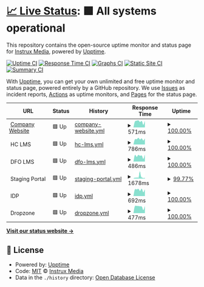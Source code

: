 # [📈 Live Status](https://instruxmedia.github.io/webserver-uptime): <!--live status--> **🟩 All systems operational**

This repository contains the open-source uptime monitor and status page for [Instrux Media](https://www.instruxmedia.com), powered by [Upptime](https://github.com/upptime/upptime).

[![Uptime CI](https://github.com/instruxmedia/webserver-uptime/workflows/Uptime%20CI/badge.svg)](https://github.com/instruxmedia/webserver-uptime/actions?query=workflow%3A%22Uptime+CI%22)
[![Response Time CI](https://github.com/instruxmedia/webserver-uptime/workflows/Response%20Time%20CI/badge.svg)](https://github.com/instruxmedia/webserver-uptime/actions?query=workflow%3A%22Response+Time+CI%22)
[![Graphs CI](https://github.com/instruxmedia/webserver-uptime/workflows/Graphs%20CI/badge.svg)](https://github.com/instruxmedia/webserver-uptime/actions?query=workflow%3A%22Graphs+CI%22)
[![Static Site CI](https://github.com/instruxmedia/webserver-uptime/workflows/Static%20Site%20CI/badge.svg)](https://github.com/instruxmedia/webserver-uptime/actions?query=workflow%3A%22Static+Site+CI%22)
[![Summary CI](https://github.com/instruxmedia/webserver-uptime/workflows/Summary%20CI/badge.svg)](https://github.com/instruxmedia/webserver-uptime/actions?query=workflow%3A%22Summary+CI%22)

With [Upptime](https://upptime.js.org), you can get your own unlimited and free uptime monitor and status page, powered entirely by a GitHub repository. We use [Issues](https://github.com/instruxmedia/webserver-uptime/issues) as incident reports, [Actions](https://github.com/instruxmedia/webserver-uptime/actions) as uptime monitors, and [Pages](https://instruxmedia.github.io/webserver-uptime) for the status page.

<!--start: status pages-->
<!-- This summary is generated by Upptime (https://github.com/upptime/upptime) -->
<!-- Do not edit this manually, your changes will be overwritten -->
<!-- prettier-ignore -->
| URL | Status | History | Response Time | Uptime |
| --- | ------ | ------- | ------------- | ------ |
| <img alt="" src="https://www.instruxmedia.com/assets/images/favicon_instrux.png" height="13"> [Company Website](https://www.instruxmedia.com) | 🟩 Up | [company-website.yml](https://github.com/instruxmedia/webserver-uptime/commits/HEAD/history/company-website.yml) | <details><summary><img alt="Response time graph" src="./graphs/company-website/response-time-week.png" height="20"> 571ms</summary><br><a href="https://instruxmedia.github.io/webserver-uptime/history/company-website"><img alt="Response time 537" src="https://img.shields.io/endpoint?url=https%3A%2F%2Fraw.githubusercontent.com%2Finstruxmedia%2Fwebserver-uptime%2FHEAD%2Fapi%2Fcompany-website%2Fresponse-time.json"></a><br><a href="https://instruxmedia.github.io/webserver-uptime/history/company-website"><img alt="24-hour response time 376" src="https://img.shields.io/endpoint?url=https%3A%2F%2Fraw.githubusercontent.com%2Finstruxmedia%2Fwebserver-uptime%2FHEAD%2Fapi%2Fcompany-website%2Fresponse-time-day.json"></a><br><a href="https://instruxmedia.github.io/webserver-uptime/history/company-website"><img alt="7-day response time 571" src="https://img.shields.io/endpoint?url=https%3A%2F%2Fraw.githubusercontent.com%2Finstruxmedia%2Fwebserver-uptime%2FHEAD%2Fapi%2Fcompany-website%2Fresponse-time-week.json"></a><br><a href="https://instruxmedia.github.io/webserver-uptime/history/company-website"><img alt="30-day response time 554" src="https://img.shields.io/endpoint?url=https%3A%2F%2Fraw.githubusercontent.com%2Finstruxmedia%2Fwebserver-uptime%2FHEAD%2Fapi%2Fcompany-website%2Fresponse-time-month.json"></a><br><a href="https://instruxmedia.github.io/webserver-uptime/history/company-website"><img alt="1-year response time 544" src="https://img.shields.io/endpoint?url=https%3A%2F%2Fraw.githubusercontent.com%2Finstruxmedia%2Fwebserver-uptime%2FHEAD%2Fapi%2Fcompany-website%2Fresponse-time-year.json"></a></details> | <details><summary><a href="https://instruxmedia.github.io/webserver-uptime/history/company-website">100.00%</a></summary><a href="https://instruxmedia.github.io/webserver-uptime/history/company-website"><img alt="All-time uptime 99.91%" src="https://img.shields.io/endpoint?url=https%3A%2F%2Fraw.githubusercontent.com%2Finstruxmedia%2Fwebserver-uptime%2FHEAD%2Fapi%2Fcompany-website%2Fuptime.json"></a><br><a href="https://instruxmedia.github.io/webserver-uptime/history/company-website"><img alt="24-hour uptime 100.00%" src="https://img.shields.io/endpoint?url=https%3A%2F%2Fraw.githubusercontent.com%2Finstruxmedia%2Fwebserver-uptime%2FHEAD%2Fapi%2Fcompany-website%2Fuptime-day.json"></a><br><a href="https://instruxmedia.github.io/webserver-uptime/history/company-website"><img alt="7-day uptime 100.00%" src="https://img.shields.io/endpoint?url=https%3A%2F%2Fraw.githubusercontent.com%2Finstruxmedia%2Fwebserver-uptime%2FHEAD%2Fapi%2Fcompany-website%2Fuptime-week.json"></a><br><a href="https://instruxmedia.github.io/webserver-uptime/history/company-website"><img alt="30-day uptime 100.00%" src="https://img.shields.io/endpoint?url=https%3A%2F%2Fraw.githubusercontent.com%2Finstruxmedia%2Fwebserver-uptime%2FHEAD%2Fapi%2Fcompany-website%2Fuptime-month.json"></a><br><a href="https://instruxmedia.github.io/webserver-uptime/history/company-website"><img alt="1-year uptime 99.89%" src="https://img.shields.io/endpoint?url=https%3A%2F%2Fraw.githubusercontent.com%2Finstruxmedia%2Fwebserver-uptime%2FHEAD%2Fapi%2Fcompany-website%2Fuptime-year.json"></a></details>
| <img alt="" src="https://icons.duckduckgo.com/ip3/null.ico" height="13"> HC LMS | 🟩 Up | [hc-lms.yml](https://github.com/instruxmedia/webserver-uptime/commits/HEAD/history/hc-lms.yml) | <details><summary><img alt="Response time graph" src="./graphs/hc-lms/response-time-week.png" height="20"> 786ms</summary><br><a href="https://instruxmedia.github.io/webserver-uptime/history/hc-lms"><img alt="Response time 704" src="https://img.shields.io/endpoint?url=https%3A%2F%2Fraw.githubusercontent.com%2Finstruxmedia%2Fwebserver-uptime%2FHEAD%2Fapi%2Fhc-lms%2Fresponse-time.json"></a><br><a href="https://instruxmedia.github.io/webserver-uptime/history/hc-lms"><img alt="24-hour response time 375" src="https://img.shields.io/endpoint?url=https%3A%2F%2Fraw.githubusercontent.com%2Finstruxmedia%2Fwebserver-uptime%2FHEAD%2Fapi%2Fhc-lms%2Fresponse-time-day.json"></a><br><a href="https://instruxmedia.github.io/webserver-uptime/history/hc-lms"><img alt="7-day response time 786" src="https://img.shields.io/endpoint?url=https%3A%2F%2Fraw.githubusercontent.com%2Finstruxmedia%2Fwebserver-uptime%2FHEAD%2Fapi%2Fhc-lms%2Fresponse-time-week.json"></a><br><a href="https://instruxmedia.github.io/webserver-uptime/history/hc-lms"><img alt="30-day response time 666" src="https://img.shields.io/endpoint?url=https%3A%2F%2Fraw.githubusercontent.com%2Finstruxmedia%2Fwebserver-uptime%2FHEAD%2Fapi%2Fhc-lms%2Fresponse-time-month.json"></a><br><a href="https://instruxmedia.github.io/webserver-uptime/history/hc-lms"><img alt="1-year response time 693" src="https://img.shields.io/endpoint?url=https%3A%2F%2Fraw.githubusercontent.com%2Finstruxmedia%2Fwebserver-uptime%2FHEAD%2Fapi%2Fhc-lms%2Fresponse-time-year.json"></a></details> | <details><summary><a href="https://instruxmedia.github.io/webserver-uptime/history/hc-lms">100.00%</a></summary><a href="https://instruxmedia.github.io/webserver-uptime/history/hc-lms"><img alt="All-time uptime 99.56%" src="https://img.shields.io/endpoint?url=https%3A%2F%2Fraw.githubusercontent.com%2Finstruxmedia%2Fwebserver-uptime%2FHEAD%2Fapi%2Fhc-lms%2Fuptime.json"></a><br><a href="https://instruxmedia.github.io/webserver-uptime/history/hc-lms"><img alt="24-hour uptime 100.00%" src="https://img.shields.io/endpoint?url=https%3A%2F%2Fraw.githubusercontent.com%2Finstruxmedia%2Fwebserver-uptime%2FHEAD%2Fapi%2Fhc-lms%2Fuptime-day.json"></a><br><a href="https://instruxmedia.github.io/webserver-uptime/history/hc-lms"><img alt="7-day uptime 100.00%" src="https://img.shields.io/endpoint?url=https%3A%2F%2Fraw.githubusercontent.com%2Finstruxmedia%2Fwebserver-uptime%2FHEAD%2Fapi%2Fhc-lms%2Fuptime-week.json"></a><br><a href="https://instruxmedia.github.io/webserver-uptime/history/hc-lms"><img alt="30-day uptime 100.00%" src="https://img.shields.io/endpoint?url=https%3A%2F%2Fraw.githubusercontent.com%2Finstruxmedia%2Fwebserver-uptime%2FHEAD%2Fapi%2Fhc-lms%2Fuptime-month.json"></a><br><a href="https://instruxmedia.github.io/webserver-uptime/history/hc-lms"><img alt="1-year uptime 99.42%" src="https://img.shields.io/endpoint?url=https%3A%2F%2Fraw.githubusercontent.com%2Finstruxmedia%2Fwebserver-uptime%2FHEAD%2Fapi%2Fhc-lms%2Fuptime-year.json"></a></details>
| <img alt="" src="https://icons.duckduckgo.com/ip3/null.ico" height="13"> DFO LMS | 🟩 Up | [dfo-lms.yml](https://github.com/instruxmedia/webserver-uptime/commits/HEAD/history/dfo-lms.yml) | <details><summary><img alt="Response time graph" src="./graphs/dfo-lms/response-time-week.png" height="20"> 486ms</summary><br><a href="https://instruxmedia.github.io/webserver-uptime/history/dfo-lms"><img alt="Response time 488" src="https://img.shields.io/endpoint?url=https%3A%2F%2Fraw.githubusercontent.com%2Finstruxmedia%2Fwebserver-uptime%2FHEAD%2Fapi%2Fdfo-lms%2Fresponse-time.json"></a><br><a href="https://instruxmedia.github.io/webserver-uptime/history/dfo-lms"><img alt="24-hour response time 428" src="https://img.shields.io/endpoint?url=https%3A%2F%2Fraw.githubusercontent.com%2Finstruxmedia%2Fwebserver-uptime%2FHEAD%2Fapi%2Fdfo-lms%2Fresponse-time-day.json"></a><br><a href="https://instruxmedia.github.io/webserver-uptime/history/dfo-lms"><img alt="7-day response time 486" src="https://img.shields.io/endpoint?url=https%3A%2F%2Fraw.githubusercontent.com%2Finstruxmedia%2Fwebserver-uptime%2FHEAD%2Fapi%2Fdfo-lms%2Fresponse-time-week.json"></a><br><a href="https://instruxmedia.github.io/webserver-uptime/history/dfo-lms"><img alt="30-day response time 420" src="https://img.shields.io/endpoint?url=https%3A%2F%2Fraw.githubusercontent.com%2Finstruxmedia%2Fwebserver-uptime%2FHEAD%2Fapi%2Fdfo-lms%2Fresponse-time-month.json"></a><br><a href="https://instruxmedia.github.io/webserver-uptime/history/dfo-lms"><img alt="1-year response time 498" src="https://img.shields.io/endpoint?url=https%3A%2F%2Fraw.githubusercontent.com%2Finstruxmedia%2Fwebserver-uptime%2FHEAD%2Fapi%2Fdfo-lms%2Fresponse-time-year.json"></a></details> | <details><summary><a href="https://instruxmedia.github.io/webserver-uptime/history/dfo-lms">100.00%</a></summary><a href="https://instruxmedia.github.io/webserver-uptime/history/dfo-lms"><img alt="All-time uptime 99.91%" src="https://img.shields.io/endpoint?url=https%3A%2F%2Fraw.githubusercontent.com%2Finstruxmedia%2Fwebserver-uptime%2FHEAD%2Fapi%2Fdfo-lms%2Fuptime.json"></a><br><a href="https://instruxmedia.github.io/webserver-uptime/history/dfo-lms"><img alt="24-hour uptime 100.00%" src="https://img.shields.io/endpoint?url=https%3A%2F%2Fraw.githubusercontent.com%2Finstruxmedia%2Fwebserver-uptime%2FHEAD%2Fapi%2Fdfo-lms%2Fuptime-day.json"></a><br><a href="https://instruxmedia.github.io/webserver-uptime/history/dfo-lms"><img alt="7-day uptime 100.00%" src="https://img.shields.io/endpoint?url=https%3A%2F%2Fraw.githubusercontent.com%2Finstruxmedia%2Fwebserver-uptime%2FHEAD%2Fapi%2Fdfo-lms%2Fuptime-week.json"></a><br><a href="https://instruxmedia.github.io/webserver-uptime/history/dfo-lms"><img alt="30-day uptime 100.00%" src="https://img.shields.io/endpoint?url=https%3A%2F%2Fraw.githubusercontent.com%2Finstruxmedia%2Fwebserver-uptime%2FHEAD%2Fapi%2Fdfo-lms%2Fuptime-month.json"></a><br><a href="https://instruxmedia.github.io/webserver-uptime/history/dfo-lms"><img alt="1-year uptime 99.89%" src="https://img.shields.io/endpoint?url=https%3A%2F%2Fraw.githubusercontent.com%2Finstruxmedia%2Fwebserver-uptime%2FHEAD%2Fapi%2Fdfo-lms%2Fuptime-year.json"></a></details>
| <img alt="" src="https://icons.duckduckgo.com/ip3/null.ico" height="13"> Staging Portal | 🟩 Up | [staging-portal.yml](https://github.com/instruxmedia/webserver-uptime/commits/HEAD/history/staging-portal.yml) | <details><summary><img alt="Response time graph" src="./graphs/staging-portal/response-time-week.png" height="20"> 1678ms</summary><br><a href="https://instruxmedia.github.io/webserver-uptime/history/staging-portal"><img alt="Response time 889" src="https://img.shields.io/endpoint?url=https%3A%2F%2Fraw.githubusercontent.com%2Finstruxmedia%2Fwebserver-uptime%2FHEAD%2Fapi%2Fstaging-portal%2Fresponse-time.json"></a><br><a href="https://instruxmedia.github.io/webserver-uptime/history/staging-portal"><img alt="24-hour response time 653" src="https://img.shields.io/endpoint?url=https%3A%2F%2Fraw.githubusercontent.com%2Finstruxmedia%2Fwebserver-uptime%2FHEAD%2Fapi%2Fstaging-portal%2Fresponse-time-day.json"></a><br><a href="https://instruxmedia.github.io/webserver-uptime/history/staging-portal"><img alt="7-day response time 1678" src="https://img.shields.io/endpoint?url=https%3A%2F%2Fraw.githubusercontent.com%2Finstruxmedia%2Fwebserver-uptime%2FHEAD%2Fapi%2Fstaging-portal%2Fresponse-time-week.json"></a><br><a href="https://instruxmedia.github.io/webserver-uptime/history/staging-portal"><img alt="30-day response time 955" src="https://img.shields.io/endpoint?url=https%3A%2F%2Fraw.githubusercontent.com%2Finstruxmedia%2Fwebserver-uptime%2FHEAD%2Fapi%2Fstaging-portal%2Fresponse-time-month.json"></a><br><a href="https://instruxmedia.github.io/webserver-uptime/history/staging-portal"><img alt="1-year response time 937" src="https://img.shields.io/endpoint?url=https%3A%2F%2Fraw.githubusercontent.com%2Finstruxmedia%2Fwebserver-uptime%2FHEAD%2Fapi%2Fstaging-portal%2Fresponse-time-year.json"></a></details> | <details><summary><a href="https://instruxmedia.github.io/webserver-uptime/history/staging-portal">99.77%</a></summary><a href="https://instruxmedia.github.io/webserver-uptime/history/staging-portal"><img alt="All-time uptime 99.78%" src="https://img.shields.io/endpoint?url=https%3A%2F%2Fraw.githubusercontent.com%2Finstruxmedia%2Fwebserver-uptime%2FHEAD%2Fapi%2Fstaging-portal%2Fuptime.json"></a><br><a href="https://instruxmedia.github.io/webserver-uptime/history/staging-portal"><img alt="24-hour uptime 100.00%" src="https://img.shields.io/endpoint?url=https%3A%2F%2Fraw.githubusercontent.com%2Finstruxmedia%2Fwebserver-uptime%2FHEAD%2Fapi%2Fstaging-portal%2Fuptime-day.json"></a><br><a href="https://instruxmedia.github.io/webserver-uptime/history/staging-portal"><img alt="7-day uptime 99.77%" src="https://img.shields.io/endpoint?url=https%3A%2F%2Fraw.githubusercontent.com%2Finstruxmedia%2Fwebserver-uptime%2FHEAD%2Fapi%2Fstaging-portal%2Fuptime-week.json"></a><br><a href="https://instruxmedia.github.io/webserver-uptime/history/staging-portal"><img alt="30-day uptime 99.95%" src="https://img.shields.io/endpoint?url=https%3A%2F%2Fraw.githubusercontent.com%2Finstruxmedia%2Fwebserver-uptime%2FHEAD%2Fapi%2Fstaging-portal%2Fuptime-month.json"></a><br><a href="https://instruxmedia.github.io/webserver-uptime/history/staging-portal"><img alt="1-year uptime 99.71%" src="https://img.shields.io/endpoint?url=https%3A%2F%2Fraw.githubusercontent.com%2Finstruxmedia%2Fwebserver-uptime%2FHEAD%2Fapi%2Fstaging-portal%2Fuptime-year.json"></a></details>
| <img alt="" src="https://icons.duckduckgo.com/ip3/null.ico" height="13"> IDP | 🟩 Up | [idp.yml](https://github.com/instruxmedia/webserver-uptime/commits/HEAD/history/idp.yml) | <details><summary><img alt="Response time graph" src="./graphs/idp/response-time-week.png" height="20"> 692ms</summary><br><a href="https://instruxmedia.github.io/webserver-uptime/history/idp"><img alt="Response time 802" src="https://img.shields.io/endpoint?url=https%3A%2F%2Fraw.githubusercontent.com%2Finstruxmedia%2Fwebserver-uptime%2FHEAD%2Fapi%2Fidp%2Fresponse-time.json"></a><br><a href="https://instruxmedia.github.io/webserver-uptime/history/idp"><img alt="24-hour response time 537" src="https://img.shields.io/endpoint?url=https%3A%2F%2Fraw.githubusercontent.com%2Finstruxmedia%2Fwebserver-uptime%2FHEAD%2Fapi%2Fidp%2Fresponse-time-day.json"></a><br><a href="https://instruxmedia.github.io/webserver-uptime/history/idp"><img alt="7-day response time 692" src="https://img.shields.io/endpoint?url=https%3A%2F%2Fraw.githubusercontent.com%2Finstruxmedia%2Fwebserver-uptime%2FHEAD%2Fapi%2Fidp%2Fresponse-time-week.json"></a><br><a href="https://instruxmedia.github.io/webserver-uptime/history/idp"><img alt="30-day response time 609" src="https://img.shields.io/endpoint?url=https%3A%2F%2Fraw.githubusercontent.com%2Finstruxmedia%2Fwebserver-uptime%2FHEAD%2Fapi%2Fidp%2Fresponse-time-month.json"></a><br><a href="https://instruxmedia.github.io/webserver-uptime/history/idp"><img alt="1-year response time 807" src="https://img.shields.io/endpoint?url=https%3A%2F%2Fraw.githubusercontent.com%2Finstruxmedia%2Fwebserver-uptime%2FHEAD%2Fapi%2Fidp%2Fresponse-time-year.json"></a></details> | <details><summary><a href="https://instruxmedia.github.io/webserver-uptime/history/idp">100.00%</a></summary><a href="https://instruxmedia.github.io/webserver-uptime/history/idp"><img alt="All-time uptime 99.88%" src="https://img.shields.io/endpoint?url=https%3A%2F%2Fraw.githubusercontent.com%2Finstruxmedia%2Fwebserver-uptime%2FHEAD%2Fapi%2Fidp%2Fuptime.json"></a><br><a href="https://instruxmedia.github.io/webserver-uptime/history/idp"><img alt="24-hour uptime 100.00%" src="https://img.shields.io/endpoint?url=https%3A%2F%2Fraw.githubusercontent.com%2Finstruxmedia%2Fwebserver-uptime%2FHEAD%2Fapi%2Fidp%2Fuptime-day.json"></a><br><a href="https://instruxmedia.github.io/webserver-uptime/history/idp"><img alt="7-day uptime 100.00%" src="https://img.shields.io/endpoint?url=https%3A%2F%2Fraw.githubusercontent.com%2Finstruxmedia%2Fwebserver-uptime%2FHEAD%2Fapi%2Fidp%2Fuptime-week.json"></a><br><a href="https://instruxmedia.github.io/webserver-uptime/history/idp"><img alt="30-day uptime 100.00%" src="https://img.shields.io/endpoint?url=https%3A%2F%2Fraw.githubusercontent.com%2Finstruxmedia%2Fwebserver-uptime%2FHEAD%2Fapi%2Fidp%2Fuptime-month.json"></a><br><a href="https://instruxmedia.github.io/webserver-uptime/history/idp"><img alt="1-year uptime 99.85%" src="https://img.shields.io/endpoint?url=https%3A%2F%2Fraw.githubusercontent.com%2Finstruxmedia%2Fwebserver-uptime%2FHEAD%2Fapi%2Fidp%2Fuptime-year.json"></a></details>
| <img alt="" src="https://icons.duckduckgo.com/ip3/null.ico" height="13"> Dropzone | 🟩 Up | [dropzone.yml](https://github.com/instruxmedia/webserver-uptime/commits/HEAD/history/dropzone.yml) | <details><summary><img alt="Response time graph" src="./graphs/dropzone/response-time-week.png" height="20"> 477ms</summary><br><a href="https://instruxmedia.github.io/webserver-uptime/history/dropzone"><img alt="Response time 518" src="https://img.shields.io/endpoint?url=https%3A%2F%2Fraw.githubusercontent.com%2Finstruxmedia%2Fwebserver-uptime%2FHEAD%2Fapi%2Fdropzone%2Fresponse-time.json"></a><br><a href="https://instruxmedia.github.io/webserver-uptime/history/dropzone"><img alt="24-hour response time 374" src="https://img.shields.io/endpoint?url=https%3A%2F%2Fraw.githubusercontent.com%2Finstruxmedia%2Fwebserver-uptime%2FHEAD%2Fapi%2Fdropzone%2Fresponse-time-day.json"></a><br><a href="https://instruxmedia.github.io/webserver-uptime/history/dropzone"><img alt="7-day response time 477" src="https://img.shields.io/endpoint?url=https%3A%2F%2Fraw.githubusercontent.com%2Finstruxmedia%2Fwebserver-uptime%2FHEAD%2Fapi%2Fdropzone%2Fresponse-time-week.json"></a><br><a href="https://instruxmedia.github.io/webserver-uptime/history/dropzone"><img alt="30-day response time 413" src="https://img.shields.io/endpoint?url=https%3A%2F%2Fraw.githubusercontent.com%2Finstruxmedia%2Fwebserver-uptime%2FHEAD%2Fapi%2Fdropzone%2Fresponse-time-month.json"></a><br><a href="https://instruxmedia.github.io/webserver-uptime/history/dropzone"><img alt="1-year response time 553" src="https://img.shields.io/endpoint?url=https%3A%2F%2Fraw.githubusercontent.com%2Finstruxmedia%2Fwebserver-uptime%2FHEAD%2Fapi%2Fdropzone%2Fresponse-time-year.json"></a></details> | <details><summary><a href="https://instruxmedia.github.io/webserver-uptime/history/dropzone">100.00%</a></summary><a href="https://instruxmedia.github.io/webserver-uptime/history/dropzone"><img alt="All-time uptime 99.90%" src="https://img.shields.io/endpoint?url=https%3A%2F%2Fraw.githubusercontent.com%2Finstruxmedia%2Fwebserver-uptime%2FHEAD%2Fapi%2Fdropzone%2Fuptime.json"></a><br><a href="https://instruxmedia.github.io/webserver-uptime/history/dropzone"><img alt="24-hour uptime 100.00%" src="https://img.shields.io/endpoint?url=https%3A%2F%2Fraw.githubusercontent.com%2Finstruxmedia%2Fwebserver-uptime%2FHEAD%2Fapi%2Fdropzone%2Fuptime-day.json"></a><br><a href="https://instruxmedia.github.io/webserver-uptime/history/dropzone"><img alt="7-day uptime 100.00%" src="https://img.shields.io/endpoint?url=https%3A%2F%2Fraw.githubusercontent.com%2Finstruxmedia%2Fwebserver-uptime%2FHEAD%2Fapi%2Fdropzone%2Fuptime-week.json"></a><br><a href="https://instruxmedia.github.io/webserver-uptime/history/dropzone"><img alt="30-day uptime 100.00%" src="https://img.shields.io/endpoint?url=https%3A%2F%2Fraw.githubusercontent.com%2Finstruxmedia%2Fwebserver-uptime%2FHEAD%2Fapi%2Fdropzone%2Fuptime-month.json"></a><br><a href="https://instruxmedia.github.io/webserver-uptime/history/dropzone"><img alt="1-year uptime 99.88%" src="https://img.shields.io/endpoint?url=https%3A%2F%2Fraw.githubusercontent.com%2Finstruxmedia%2Fwebserver-uptime%2FHEAD%2Fapi%2Fdropzone%2Fuptime-year.json"></a></details>

<!--end: status pages-->

[**Visit our status website →**](https://instruxmedia.github.io/webserver-uptime)

## 📄 License

- Powered by: [Upptime](https://github.com/upptime/upptime)
- Code: [MIT](./LICENSE) © [Instrux Media](https://www.instruxmedia.com)
- Data in the `./history` directory: [Open Database License](https://opendatacommons.org/licenses/odbl/1-0/)
